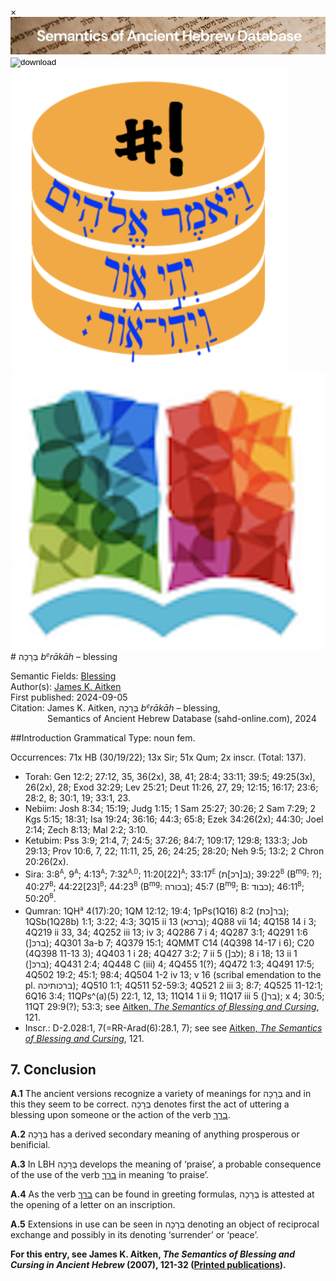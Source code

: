 <div id="modal" class="modal">
  <div class="modal-content">
    <span class="close">&times;</span>
    <div class="modal-body" id="modal-body"></div>
  </div>
</div><html><body><img id="banner" src="../../images/banners/banner.png" alt="banner" /></body></html>

<div><input id="download" title="Download/print the document" type="image" onclick="print_document()" src="../../images/icons/download3.png" alt="download" /></div><div><a id="shebanq" title="Word in SHEBANQ" href="https://shebanq.ancient-data.org/hebrew/word?id=1BRKHiin" target="_blank"><img src="../../images/icons/shebanq.png" alt="shebanq"></a></div><div><a id="ubs" title="Word in Semantic Dictionary of Biblical Hebrew" href="https://semanticdictionary.org/semdic.php?databaseType=SDBH&language=en&lemma=בְּרֵכָה&startPage=1" target="_blank"><img src="../../images/icons/ubs.png" alt="ubs"></a></div># בְּרָכָה <i>b<small><sup>e</sup></small>rākāh</i> – blessing

Semantic Fields:
[Blessing](../semantic_fields/blessing.md)&nbsp;&nbsp;&nbsp;<br>Author(s):
[James K. Aitken](../contributors/james_k._aitken.md)<br>
First published: 2024-09-05<br>Citation: James K. Aitken, בְּרָכָה <i>b<small><sup>e</sup></small>rākāh</i> – blessing, <br>                    &nbsp;&nbsp;&nbsp;&nbsp;&nbsp;&nbsp;&nbsp;&nbsp;&nbsp;&nbsp;&nbsp;&nbsp;&nbsp;&nbsp;                    Semantics of Ancient Hebrew Database (sahd-online.com), 2024



##Introduction
Grammatical Type: noun fem.

Occurrences: 71x HB (30/19/22); 13x Sir; 51x Qum; 2x inscr. (Total:
137).

* Torah: Gen 12:2; 27:12, 35, 36(2x), 38, 41; 28:4; 33:11; 39:5;
49:25(3x), 26(2x), 28; Exod 32:29; Lev 25:21; Deut 11:26, 27, 29;
12:15; 16:17; 23:6; 28:2, 8; 30:1, 19; 33:1, 23.
* Nebiim: Josh 8:34; 15:19; Judg 1:15; 1 Sam 25:27; 30:26; 2 Sam 7:29; 2 Kgs 5:15; 18:31; Isa 19:24; 36:16; 44:3; 65:8; Ezek 34:26(2x);
44:30; Joel 2:14; Zech 8:13; Mal 2:2; 3:10.
* Ketubim: Pss 3:9; 21:4, 7; 24:5; 37:26; 84:7; 109:17; 129:8; 133:3;
Job 29:13; Prov 10:6, 7, 22; 11:11, 25, 26; 24:25; 28:20; Neh 9:5;
13:2; 2 Chron 20:26(2x).
* Sira: 3:8<sup><small>A</small></sup>,
9<sup><small>A</small></sup>; 
4:13<sup><small>A</small></sup>;
7:32<sup><small>A,D</small></sup>; 
11:20[22]<sup><small>A</small></sup>;
33:17<sup><small>E</small></sup> 
(<span dir="rtl">ב[רכ]ת</span>);
39:22<sup><small>B</small></sup>
(B<sup>mg</sup>: ?); 
40:27<sup><small>B</small></sup>; 
44:22[23]<sup><small>B</small></sup>; 
44:23<sup><small>B</small></sup>
(B<sup>mg</sup>: <span dir="rtl">בכורה</span>);
45:7 (B<sup>mg</sup>; B:
<span dir="rtl">כבוד</span>);&lrm; 
46:11<sup><small>B</small></sup>; 
50:20<sup><small>B</small></sup>. 
* Qumran: 1QH<sup><small>a</small></sup> 4(17):20; 1QM 12:12; 19:4; 1pPs(1Q16) 8:2 
(<span dir="rtl">בר[כת</span>);&lrm;
1QSb(1Q28b) 1:1; 3:22; 4:3; 3Q15 ii 13 
(<span dir="rtl">ברכא</span>);&lrm; 
4Q88 vii 14; 4Q158 14 i 3; 4Q219 ii 33, 34; 4Q252 iii 13; iv 3; 
4Q286 7 i 4; 4Q287 3:1;
4Q291 1:6 
(]<span dir="rtl">ברכ</span>);&lrm; 
4Q301 3a-b 7; 4Q379 15:1; 4QMMT C14 (4Q398 14-17 i 6); C20 (4Q398 11-13 3); 4Q403 1 i 28; 4Q427 3:2; 7 ii 5 
(]<span dir="rtl">לב</span>);&lrm; 
8 i 18; 13 ii 1 
(]<span dir="rtl">ברכ</span>);&lrm; 
4Q431 2:4; 4Q448 C (iii) 4; 4Q455 1(?); 4Q472 1:3; 4Q491 17:5; 4Q502 19:2; 45:1; 98:4; 4Q504 1-2 iv 13; v 16
(scribal emendation to the pl. 
<span dir="rtl">ברכותיכה</span>);&lrm; 
4Q510 1:1; 4Q511 52-59:3; 4Q521 2 iii 3; 8:7; 4Q525 11-12:1; 6Q16 3:4; 11QPs^(a)(5) 22:1, 12,
13; 11Q14 1 ii 9; 11Q17 iii 5 
(]<span dir="rtl">בר</span>);&lrm; 
x 4; 30:5; 11QT 29:9(?); 53:3; see <a href="/store/printed_publications/">Aitken, <i>The Semantics of Blessing and Cursing</i></a>, 121.
* Inscr.: D-2.028:1, 7(=RR-Arad(6):28.1, 7); see see <a href="/store/printed_publications/">Aitken, <i>The Semantics of Blessing and Cursing</i></a>, 121.


## 7. Conclusion

<b>A.1</b> The ancient versions recognize a variety of meanings for <span dir="rtl">בְּרָכָה</span> and in this they seem to be correct. 
<span dir="rtl">בְּרָכָה</span> denotes first the act of uttering a blessing upon someone or the action of the verb 
<a href="/words/b-r-k_2"/><span dir="rtl" lang="he">ברך</span></a>.

<b>A.2</b> 
<span dir="rtl">בְּרָכָה</span> has a derived secondary meaning of anything prosperous or benificial.

<b>A.3</b> In LBH
<span dir="rtl">בְּרָכָה</span>
develops the meaning of ‘praise’, a probable consequence of the use of the verb <a href="/words/b-r-k_2"/><span dir="rtl" lang="he">ברך</span></a>
in meaning ‘to praise’.

<b>A.4</b> 
As the verb <a href="/words/b-r-k_2"/><span dir="rtl" lang="he">ברך</span></a> can be found in greeting formulas, <span dir="rtl">בְּרָכָה</span> is attested at the opening of a letter on an inscription.

<b>A.5</b> 
Extensions in use can be seen in <span dir="rtl">בְּרָכָה</span> denoting an object of reciprocal exchange and possibly in its denoting ‘surrender’ or ‘peace’.


<b>For this entry, see James K. Aitken, <i>The Semantics of Blessing and Cursing in Ancient Hebrew</i> (2007), 121-32 (<a href="/store/printed_publications/">Printed publications</a>).</b>





